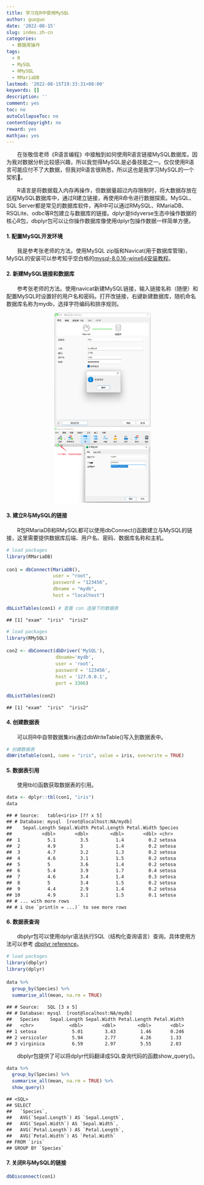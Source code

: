 ```yaml
---
title: 学习在R中使用MySQL
author: guoguo
date: '2022-08-15'
slug: index.zh-cn
categories:
  - 数据库操作
tags:
  - R
  - MySQL
  - RMySQL
  - RMariaDB
lastmod: '2022-08-15T19:33:31+08:00'
keywords: []
description: ''
comment: yes
toc: no
autoCollapseToc: no
contentCopyright: no
reward: yes
mathjax: yes
---
```


<p style="text-indent:2em;font-size:;font-family:;">
在张敬信老师《R语言编程》中接触到如何使用R语言链接MySQL数据库。因为我对数据分析比较感兴趣，所以我觉得MySQL是必备技能之一。仅仅使用R语言可能应付不了大数据，但我对R语言很熟悉，所以这也是我学习MySQL的一个契机🤭。
</p>

<!--more-->

<p style="text-indent:2em;font-size:;font-family:;">
R语言是将数据载入内存再操作，但数据量超过内存限制时，将大数据存放在远程MySQL数据库中，通过R建立链接，再使用R命令进行数据探索。MySQL、SQL Server都是常见的数据库软件，再R中可以通过RMySQL、RMariaDB、RSQLite、odbc等R包建立与数据库的链接。dplyr是tidyverse生态中操作数据的核心R包，dbplyr包可以让你操作数据库像使用dplyr包操作数据一样简单方便。
</p>

#### 1. 配置MySQL开发环境

<p style="text-indent:2em;font-size:;font-family:;">
我是参考张老师的方法。使用MySQL zip版和Navicat(用于数据库管理)，MySQL的安装可以参考知乎空白格的<a href="https://zhuanlan.zhihu.com/p/64055680">mysql-8.0.16-winx64安装教程</a>。
</p>

#### 2. 新建MySQL链接和数据库

<p style="text-indent:2em;font-size:;font-family:;">
参考张老师的方法。使用navicat新建MySQL链接，输入链接名称（随便）和配置MySQL时设置好的用户名和密码。打开改链接，右键新建数据库，随机命名数据库名称为mydb，选择字符编码和排序规则。
</p>

<p align="center">
    <img src="images/navicat.png" alt="" width="50%"/>
    <img src="images/navicat2.png" alt="" width="50%"/>
</p>

#### 3. 建立R与MySQL的链接

<p style="text-indent:2em;font-size:;font-family:;">
R包RMariaDB和RMySQL都可以使用dbConnect()函数建立与MySQL的链接，这里需要提供数据库后端、用户名、密码、数据库名称和主机。
</p>


```r
# load packages
library(RMariaDB)

con1 = dbConnect(MariaDB(), 
                 user = "root", 
                 password = "123456", 
                 dbname = "mydb", 
                 host = "localhost")

dbListTables(con1) # 查看 con 连接下的数据表
```

```
## [1] "exam"  "iris"  "iris2"
```


```r
# load packages
library(RMySQL)

con2 <- dbConnect(dbDriver('MySQL'), 
                  dbname='mydb', 
                  user = 'root', 
                  password = '123456', 
                  host = '127.0.0.1', 
                  port = 3306)

dbListTables(con2)
```

```
## [1] "exam"  "iris"  "iris2"
```

#### 4. 创建数据表

<p style="text-indent:2em;font-size:;font-family:;">
可以将R中自带数据集iris通过dbWriteTable()写入到数据表中。
</p>


```r
# 创建数据表
dbWriteTable(con1, name = "iris", value = iris, overwrite = TRUE)
```

#### 5. 数据表引用

<p style="text-indent:2em;font-size:;font-family:;">
使用tbl()函数获取数据表的引用。
</p>


```r
data <- dplyr::tbl(con1, "iris")
data
```

```
## # Source:   table<iris> [?? x 5]
## # Database: mysql  [root@localhost:NA/mydb]
##    Sepal.Length Sepal.Width Petal.Length Petal.Width Species
##           <dbl>       <dbl>        <dbl>       <dbl> <chr>  
##  1          5.1         3.5          1.4         0.2 setosa 
##  2          4.9         3            1.4         0.2 setosa 
##  3          4.7         3.2          1.3         0.2 setosa 
##  4          4.6         3.1          1.5         0.2 setosa 
##  5          5           3.6          1.4         0.2 setosa 
##  6          5.4         3.9          1.7         0.4 setosa 
##  7          4.6         3.4          1.4         0.3 setosa 
##  8          5           3.4          1.5         0.2 setosa 
##  9          4.4         2.9          1.4         0.2 setosa 
## 10          4.9         3.1          1.5         0.1 setosa 
## # ... with more rows
## # i Use `print(n = ...)` to see more rows
```

#### 6. 数据表查询

<p style="text-indent:2em;font-size:;font-family:;">
dbplyr包可以使用dplyr语法执行SQL（结构化查询语言）查询。具体使用方法可以参考 <a href="https://dbplyr.tidyverse.org/reference/index.html">dbplyr reference</a>。
</p>


```r
# load packages
library(dbplyr)
library(dplyr)

data %>%
  group_by(Species) %>%
  summarise_all(mean, na.rm = TRUE)
```

```
## # Source:   SQL [3 x 5]
## # Database: mysql  [root@localhost:NA/mydb]
##   Species    Sepal.Length Sepal.Width Petal.Length Petal.Width
##   <chr>             <dbl>       <dbl>        <dbl>       <dbl>
## 1 setosa             5.01        3.43         1.46       0.246
## 2 versicolor         5.94        2.77         4.26       1.33 
## 3 virginica          6.59        2.97         5.55       2.03
```

<p style="text-indent:2em;font-size:;font-family:;">
dbplyr包提供了可以将dplyr代码翻译成SQL查询代码的函数show_query()。
</p>


```r
data %>%
  group_by(Species) %>%
  summarise_all(mean, na.rm = TRUE) %>%
  show_query()
```

```
## <SQL>
## SELECT
##   `Species`,
##   AVG(`Sepal.Length`) AS `Sepal.Length`,
##   AVG(`Sepal.Width`) AS `Sepal.Width`,
##   AVG(`Petal.Length`) AS `Petal.Length`,
##   AVG(`Petal.Width`) AS `Petal.Width`
## FROM `iris`
## GROUP BY `Species`
```

#### 7. 关闭R与MySQL的链接


```r
dbDisconnect(con1)
```
